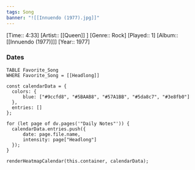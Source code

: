 ```yaml
---
tags: Song  
banner: "![[Innuendo (1977).jpg]]"
---
```

[Time:: 4:33]
[Artist:: [[Queen]] ]
[Genre:: Rock]
[Played:: 1]
[Album:: [[Innuendo (1977)]]]
[Year:: 1977]
### Dates
````dataview
TABLE Favorite_Song
WHERE Favorite_Song = [[Headlong]]
````
  ```dataviewjs
const calendarData = { 
	colors: { 
		blue: ["#9ccfd8", "#5BAAB8", "#57A1BB", "#5da8c7", "#3e8fb0"] 
	}, 
	entries: [] 
}; 

for (let page of dv.pages('"Daily Notes"')) { 
	calendarData.entries.push({ 
		date: page.file.name, 
		intensity: page["Headlong"]
	}); 
} 

renderHeatmapCalendar(this.container, calendarData);
```
